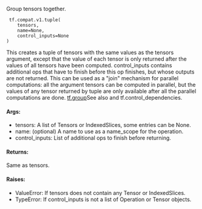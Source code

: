 Group tensors together.

```
 tf.compat.v1.tuple(
    tensors,
    name=None,
    control_inputs=None
)
```
This creates a tuple of tensors with the same values as the tensors argument, except that the value of each tensor is only returned after the values of all tensors have been computed.
control_inputs contains additional ops that have to finish before this op finishes, but whose outputs are not returned.
This can be used as a "join" mechanism for parallel computations: all the argument tensors can be computed in parallel, but the values of any tensor returned by tuple are only available after all the parallel computations are done.
[tf.group](https://tensorflow.google.cn/api_docs/python/tf/group)See also  and tf.control_dependencies.

#### Args:
- tensors: A list of Tensors or IndexedSlices, some entries can be None.
- name: (optional) A name to use as a name_scope for the operation.
- control_inputs: List of additional ops to finish before returning.
#### Returns:
Same as tensors.
#### Raises:
- ValueError: If tensors does not contain any Tensor or IndexedSlices.
- TypeError: If control_inputs is not a list of Operation or Tensor objects.
